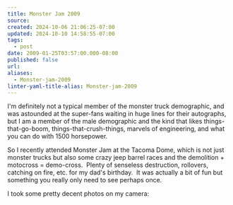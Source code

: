 ```yaml
---
title: Monster Jam 2009
source: 
created: 2024-10-06 21:06:25-07:00
updated: 2024-10-10 14:58:55-07:00
tags:
  - post
date: 2009-01-25T03:57:00.000-08:00
published: false
url: 
aliases:
  - Monster-jam-2009
linter-yaml-title-alias: Monster-jam-2009
---
```



<!-- ![](https://juxtaposition.axley.net0117091604a.jpg)![](https://juxtaposition.axley.net0117091600a.jpg)![](https://juxtaposition.axley.net0117091604a.jpg)![](https://juxtaposition.axley.net0117091604b.jpg) -->
I'm definitely not a typical member of the monster truck demographic, and was astounded at the super-fans waiting in huge lines for their autographs, but I am a member of the male demographic and the kind that likes things-that-go-boom, things-that-crush-things, marvels of engineering, and what you can do with 1500 horsepower.  
  
So I recently attended Monster Jam at the Tacoma Dome, which is not just monster trucks but also some crazy jeep barrel races and the demolition + motocross = demo-cross.  Plenty of senseless destruction, rollovers, catching on fire, etc. for my dad's birthday.  It was actually a bit of fun but something you really only need to see perhaps once.  
  
I took some pretty decent photos on my camera:  
  
<!--
![](//0117091052a.jpg)  
  
![](//0117091059a.jpg)  
  
![](//0117091600a.jpg)  
  
![](//0117091604a.jpg)  
  
![](//0117091604b.jpg)
-->
